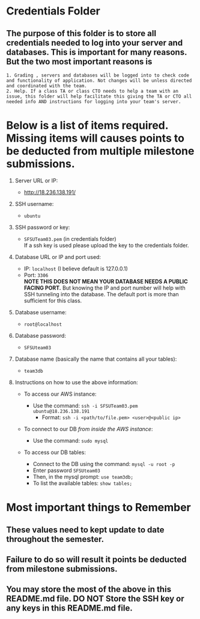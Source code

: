 # Credentials Folder

## The purpose of this folder is to store all credentials needed to log into your server and databases. This is important for many reasons. But the two most important reasons is
    1. Grading , servers and databases will be logged into to check code and functionality of application. Not changes will be unless directed and coordinated with the team.
    2. Help. If a class TA or class CTO needs to help a team with an issue, this folder will help facilitate this giving the TA or CTO all needed info AND instructions for logging into your team's server. 


# Below is a list of items required. Missing items will causes points to be deducted from multiple milestone submissions.

1. Server URL or IP:
   - http://18.236.138.191/
2. SSH username: 
   - `ubuntu`
3. SSH password or key: 
   - `SFSUTeam03.pem` (in credentials folder)
    <br> If a ssh key is used please upload the key to the credentials folder.
4. Database URL or IP and port used: 
   - IP: `localhost` (I believe default is 127.0.0.1)
   - Port: `3306`
    <br><strong> NOTE THIS DOES NOT MEAN YOUR DATABASE NEEDS A PUBLIC FACING PORT.</strong> But knowing the IP and port number will help with SSH tunneling into the database. The default port is more than sufficient for this class.
5. Database username:
   - `root@localhost`
6. Database password: 
   - `SFSUteam03`
7. Database name (basically the name that contains all your tables):
   - `team3db`
8. Instructions on how to use the above information:
   
   - To access our AWS instance:
     - Use the command: `ssh -i SFSUTeam03.pem ubuntu@18.236.138.191`
       - Format: `ssh -i <path/to/file.pem> <user>@<public ip>`

   - To connect to our DB *from inside the AWS instance*:
     - Use the command: `sudo mysql`

   - To access our DB tables:
     - Connect to the DB using the command: `mysql -u root -p`
     - Enter password `SFSUteam03`
     - Then, in the mysql prompt: `use team3db;`
     - To list the available tables: `show tables;`

# Most important things to Remember
## These values need to kept update to date throughout the semester. <br>
## <strong>Failure to do so will result it points be deducted from milestone submissions.</strong><br>
## You may store the most of the above in this README.md file. DO NOT Store the SSH key or any keys in this README.md file.
